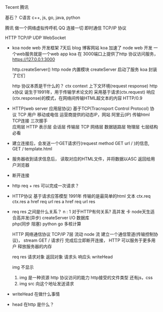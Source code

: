 Tecent 腾讯  

基石？  C语言
c++, js, go, java, python

腾讯  做一个网络虚拟传呼机
QQ 连接一切  即时通信   TCP/IP  协议

HTTP  TCP/IP UDP  WebSocket

- koa node web 开发框架 
  7天后  blog 博客网站
  koa 加速了 node web 开发 一个web服务就是一个web  app
  koa 在 3000端口上提供了http 协议访问服务，
  https://127.0.0.1:3000

  http.createServer()
  http node 内置模块  createServer  启动了服务
  koa 封装了它们

  http 协议本质是干什么的？
  ctx context 上下文环境(request response)
  http x协议 诞生于1991年，用于传输学术论文的
  采用基于请求(ctx.request) 响应(ctx.response)的模式，在网络间传输HTML超文本的内容   HTTP/0.9

- HTTP(web server  应用层协议) 基于TCP(Tracnsport Control Protocol) 协议
  TCP 用户 移动或电信 运营商提供的动态IP，网站 阿里云(IP) 传输html
  TCP连接  三次握手  
  应用层   HTTP
  表示层
  会话层
  传输层   TCP
  网络层
  数据链路层
  物理层       七层结构  必看
- 建立连接后，会发送一个GET请求行(request method GET url / )的信息,
GET  /   template.html
- 服务器收到请求信息后， 读取对应的HTML文件，并将数据以ASC 返回给用户浏览器
- 断开连接


- http   req + res  可以完成一次请求？

- HTTP协议 基于请求应答模型  1991年  传输的是最简单的html  文本
  ctx.req  ctx.res
  a href    req  url   res
  a href    req  url   res

- req  res 之间是什么关系？
  n : 1   对于HTTP有何关系?
  高并发  卡   node天生适合高并发(异步)
  createServer  I/O   数据库  
  php(同步  阻塞) python 
  go   多核计算

  HTTP 网络通信协议  TCP/IP  7层
  流动  node 流 
  建立一个通信管道(传输控制协议)， stream
  GET  /  请求行
  完成后立即断开连接， HTTP  可以服务于更多用户
  释放服务器的内存

  req   res  请求对象  返回对象
  请求头                 响应头  writeHead

  img 不显示
  1. img 是一种资源   http 协议访问的能力
  http接受的文件类型  还有js，css
  2. img src  向这个地址发送请求

- writeHead 在做什么事情


- head  在http 是什么？